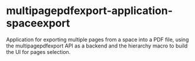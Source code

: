 multipagepdfexport-application-spaceexport
==========================================

Application for exporting multiple pages from a space into a PDF file, using the multipagepdfexport API as a backend and the hierarchy macro to build the UI for pages selection.

